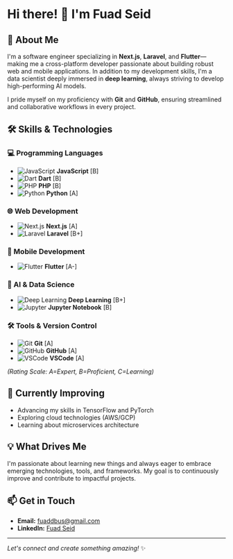 # Hi there! 👋 I'm Fuad Seid

## 🚀 About Me

I'm a software engineer specializing in **Next.js**, **Laravel**, and **Flutter**—making me a cross-platform developer passionate about building robust web and mobile applications. In addition to my development skills, I'm a data scientist deeply immersed in **deep learning**, always striving to develop high-performing AI models.

I pride myself on my proficiency with **Git** and **GitHub**, ensuring streamlined and collaborative workflows in every project.

## 🛠️ Skills & Technologies

### 💻 Programming Languages
- ![JavaScript](https://img.shields.io/badge/-JavaScript-F7DF1E?logo=javascript&logoColor=black) **JavaScript** [B]
- ![Dart](https://img.shields.io/badge/-Dart-0175C2?logo=dart&logoColor=white) **Dart** [B]
- ![PHP](https://img.shields.io/badge/-PHP-777BB4?logo=php&logoColor=white) **PHP** [B]
- ![Python](https://img.shields.io/badge/-Python-3776AB?logo=python&logoColor=white) **Python** [A]

### 🌐 Web Development
- ![Next.js](https://img.shields.io/badge/-Next.js-black?logo=next.js&logoColor=white) **Next.js** [A]
- ![Laravel](https://img.shields.io/badge/-Laravel-red?logo=laravel&logoColor=white) **Laravel** [B+]

### 📱 Mobile Development
- ![Flutter](https://img.shields.io/badge/-Flutter-blue?logo=flutter&logoColor=white) **Flutter** [A-]

### 🤖 AI & Data Science
- ![Deep Learning](https://img.shields.io/badge/-Deep%20Learning-FF6F00?logo=tensorflow&logoColor=white) **Deep Learning** [B+]
- ![Jupyter](https://img.shields.io/badge/-Jupyter-F37626?logo=jupyter&logoColor=white) **Jupyter Notebook** [B]

### 🛠️ Tools & Version Control
- ![Git](https://img.shields.io/badge/-Git-F05032?logo=git&logoColor=white) **Git** [A]
- ![GitHub](https://img.shields.io/badge/-GitHub-181717?logo=github&logoColor=white) **GitHub** [A]
- ![VSCode](https://img.shields.io/badge/-VSCode-007ACC?logo=visual-studio-code&logoColor=white) **VSCode** [A]

*(Rating Scale: A=Expert, B=Proficient, C=Learning)*

## 🌱 Currently Improving
- Advancing my skills in TensorFlow and PyTorch
- Exploring cloud technologies (AWS/GCP)
- Learning about microservices architecture

## 💡 What Drives Me
I'm passionate about learning new things and always eager to embrace emerging technologies, tools, and frameworks. My goal is to continuously improve and contribute to impactful projects.

## 📫 Get in Touch
- **Email:** [fuaddbus@gmail.com](mailto:fuaddbus@gmail.com)
- **LinkedIn:** [Fuad Seid](https://www.linkedin.com/in/fuad-seid-8b61322a9/)

---

*Let's connect and create something amazing!* ✨
